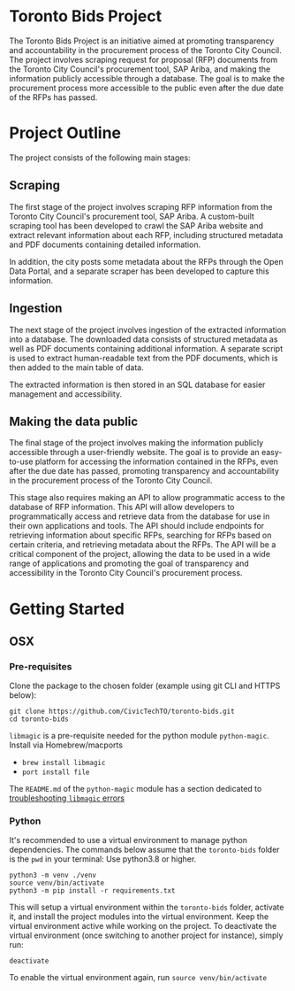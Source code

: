 # Toronto Bids Project

The Toronto Bids Project is an initiative aimed at promoting transparency and accountability in the procurement process of the Toronto City Council. The project involves scraping request for proposal (RFP) documents from the Toronto City Council's procurement tool, SAP Ariba, and making the information publicly accessible through a database. The goal is to make the procurement process more accessible to the public even after the due date of the RFPs has passed.

# Project Outline

The project consists of the following main stages:

## Scraping

The first stage of the project involves scraping RFP information from the Toronto City Council's procurement tool, SAP Ariba. A custom-built scraping tool has been developed to crawl the SAP Ariba website and extract relevant information about each RFP, including structured metadata and PDF documents containing detailed information.

In addition, the city posts some metadata about the RFPs through the Open Data Portal, and a separate scraper has been developed to capture this information.

## Ingestion

The next stage of the project involves ingestion of the extracted information into a database. The downloaded data consists of structured metadata as well as PDF documents containing additional information. A separate script is used to extract human-readable text from the PDF documents, which is then added to the main table of data.

The extracted information is then stored in an SQL database for easier management and accessibility.
## Making the data public

The final stage of the project involves making the information publicly accessible through a user-friendly website. The goal is to provide an easy-to-use platform for accessing the information contained in the RFPs, even after the due date has passed, promoting transparency and accountability in the procurement process of the Toronto City Council.

This stage also requires making an API to allow programmatic access to the database of RFP information. This API will allow developers to programmatically access and retrieve data from the database for use in their own applications and tools. The API should include endpoints for retrieving information about specific RFPs, searching for RFPs based on certain criteria, and retrieving metadata about the RFPs. The API will be a critical component of the project, allowing the data to be used in a wide range of applications and promoting the goal of transparency and accessibility in the Toronto City Council's procurement process.

# Getting Started

## OSX

### Pre-requisites

Clone the package to the chosen folder (example using git CLI and HTTPS below):

```
git clone https://github.com/CivicTechTO/toronto-bids.git
cd toronto-bids
```

`libmagic` is a pre-requisite needed for the python module `python-magic`. Install via Homebrew/macports

* `brew install libmagic`
* `port install file`

The `README.md` of the `python-magic` module has a section dedicated to [troubleshooting `libmagic` errors](https://github.com/ahupp/python-magic#troubleshooting)

### Python

It's recommended to use a virtual environment to manage python dependencies. The commands below assume that the `toronto-bids` folder is the `pwd` in your terminal:
Use python3.8 or higher.
```
python3 -m venv ./venv
source venv/bin/activate
python3 -m pip install -r requirements.txt
```

This will setup a virtual environment within the `toronto-bids` folder, activate it, and install the project modules into the virtual environment. Keep the virtual environment active while working on the project. To deactivate the virtual environment (once switching to another project for instance), simply run:

```
deactivate
```

To enable the virtual environment again, run `source venv/bin/activate`
